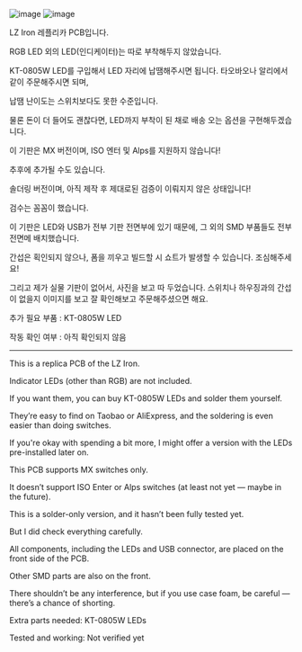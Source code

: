 ![image](https://github.com/user-attachments/assets/924ec804-4c78-4a30-9dde-beefcfea1042)
![image](https://github.com/user-attachments/assets/9cca918d-ca87-4e06-93ef-d3fb0516d35d)


LZ Iron 레플리카 PCB입니다. 

RGB LED 외의 LED(인디케이터)는 따로 부착해두지 않았습니다.

KT-0805W LED를 구입해서 LED 자리에 납땜해주시면 됩니다. 타오바오나 알리에서 같이 주문해주시면 되며,

납땜 난이도는 스위치보다도 못한 수준입니다.

물론 돈이 더 들어도 괜찮다면, LED까지 부착이 된 채로 배송 오는 옵션을 구현해두겠습니다.

이 기판은 MX 버전이며, ISO 엔터 및 Alps를 지원하지 않습니다!

추후에 추가될 수도 있습니다.

솔더링 버전이며, 아직 제작 후 제대로된 검증이 이뤄지지 않은 상태입니다!

검수는 꼼꼼이 했습니다.

이 기판은 LED와 USB가 전부 기판 전면부에 있기 때문에, 그 외의 SMD 부품들도 전부 전면메 배치했습니다.

간섭은 획인되지 않으나, 폼을 끼우고 빌드할 시 쇼트가 발생할 수 있습니다. 조심해주세요!

그리고 제가 실물 기판이 없어서, 사진을 보고 따 두었습니다.
스위치나 하우징과의 간섭이 없을지 이미지를 보고 잘 확인해보고 주문해주셨으면 해요.

추가 필요 부품 : KT-0805W LED

작동 확인 여부 : 아직 확인되지 않음



----------------------------------------------------------

This is a replica PCB of the LZ Iron.

Indicator LEDs (other than RGB) are not included.

If you want them, you can buy KT-0805W LEDs and solder them yourself.

They’re easy to find on Taobao or AliExpress, and the soldering is even easier than doing switches.

If you're okay with spending a bit more, I might offer a version with the LEDs pre-installed later on.

This PCB supports MX switches only.

It doesn’t support ISO Enter or Alps switches (at least not yet — maybe in the future).

This is a solder-only version, and it hasn’t been fully tested yet.

But I did check everything carefully.

All components, including the LEDs and USB connector, are placed on the front side of the PCB.

Other SMD parts are also on the front.

There shouldn’t be any interference, but if you use case foam, be careful — there’s a chance of shorting.

Extra parts needed: KT-0805W LEDs

Tested and working: Not verified yet

